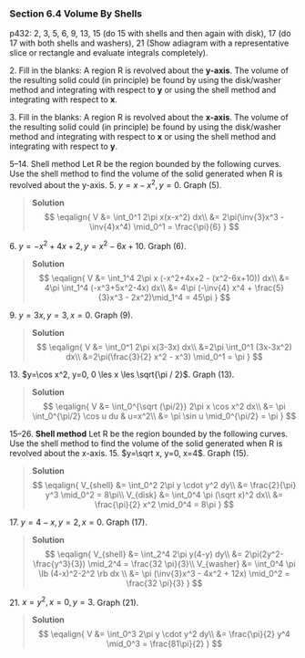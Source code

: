 ### Section 6.4 Volume By Shells
p432: 2, 3, 5, 6, 9, 13, 15 (do 15 with shells and then again with disk),  17 (do 17 with both shells and washers), 21 (Show adiagram with a representative slice or rectangle and evaluate integrals completely).

2\. Fill in the blanks: A region R is revolved about the **y-axis**. The volume of the resulting solid could (in principle) be found by using the disk/washer method and integrating with respect to **y** or using the shell method and integrating with respect to **x**.

3\. Fill in the blanks: A region R is revolved about the **x-axis**. The volume of the resulting solid could (in principle) be found by using the disk/washer method and integrating with respect to **x** or using the shell method and integrating with respect to **y**.

5–14\. Shell method Let R be the region bounded by the following curves. Use the shell method to find the volume of the solid generated when R is revolved about the y-axis.
5\. $y=x-x^2, y=0$. Graph (5).
>**Solution**
$$
\eqalign{
V &= \int_0^1 2\pi x(x-x^2) dx\\
&= 2\pi(\inv{3}x^3 - \inv{4}x^4) \mid_0^1 = \frac{\pi}{6}
}
$$

6\. $y=-x^2+4x+2, y=x^2-6x+10$. Graph (6).
>**Solution**
$$
\eqalign{
V &= \int_1^4 2\pi x (-x^2+4x+2 - (x^2-6x+10)) dx\\
&= 4\pi \int_1^4 (-x^3+5x^2-4x) dx\\
&= 4\pi (-\inv{4} x^4 + \frac{5}{3}x^3 - 2x^2)\mid_1^4 = 45\pi
}
$$

9\. $y=3x, y=3, x=0$. Graph (9).
>**Solution**
$$
\eqalign{
V &= \int_0^1 2\pi x(3-3x) dx\\
&=2\pi \int_0^1 (3x-3x^2) dx\\
&=2\pi(\frac{3}{2} x^2 - x^3) \mid_0^1 = \pi
}
$$

13\. $y=\cos x^2, y=0, 0 \les x \les \sqrt{\pi / 2}$. Graph (13).
>**Solution**
$$
\eqalign{
V &= \int_0^{\sqrt {\pi/2}} 2\pi x \cos x^2 dx\\
&= \pi \int_0^{\pi/2} \cos u du & u=x^2\\
&= \pi \sin u \mid_0^{\pi/2} = \pi
}
$$

15–26\. **Shell method** Let R be the region bounded by the following curves. Use the shell method to find the volume of the solid generated when R is revolved about the x-axis.
15\. $y=\sqrt x, y=0, x=4$. Graph (15).
>**Solution**
$$
\eqalign{
V_{shell} &= \int_0^2 2\pi y \cdot y^2 dy\\
&= \frac{2}{\pi} y^3 \mid_0^2 = 8\pi\\
V_{disk} &= \int_0^4 \pi (\sqrt x)^2 dx\\
&= \frac{\pi}{2} x^2 \mid_0^4 = 8\pi
}
$$

17\. $y=4-x, y=2, x=0$. Graph (17).
>**Solution**
$$
\eqalign{
V_{shell} &= \int_2^4 2\pi y(4-y) dy\\
&= 2\pi(2y^2-\frac{y^3}{3}) \mid_2^4 = \frac{32 \pi}{3}\\
V_{washer} &= \int_0^4 \pi \lb (4-x)^2-2^2 \rb dx \\
&= \pi (\inv{3}x^3 - 4x^2 + 12x) \mid_0^2 = \frac{32 \pi}{3}
}
$$

21\. $x=y^2, x=0, y=3$. Graph (21).
>**Solution**
$$
\eqalign{
V &= \int_0^3 2\pi y \cdot y^2 dy\\
&= \frac{\pi}{2} y^4 \mid_0^3 = \frac{81\pi}{2}
}
$$
